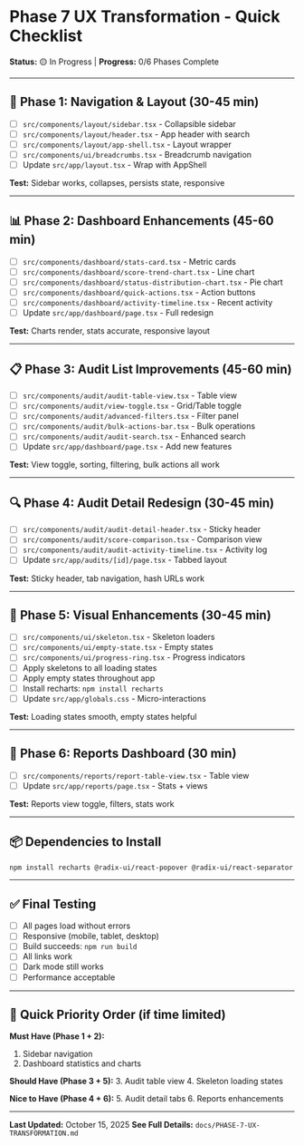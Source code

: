 # Phase 7 UX Transformation - Quick Checklist

**Status:** 🟡 In Progress | **Progress:** 0/6 Phases Complete

---

## 🚀 Phase 1: Navigation & Layout (30-45 min)
- [ ] `src/components/layout/sidebar.tsx` - Collapsible sidebar
- [ ] `src/components/layout/header.tsx` - App header with search
- [ ] `src/components/layout/app-shell.tsx` - Layout wrapper
- [ ] `src/components/ui/breadcrumbs.tsx` - Breadcrumb navigation
- [ ] Update `src/app/layout.tsx` - Wrap with AppShell

**Test:** Sidebar works, collapses, persists state, responsive

---

## 📊 Phase 2: Dashboard Enhancements (45-60 min)
- [ ] `src/components/dashboard/stats-card.tsx` - Metric cards
- [ ] `src/components/dashboard/score-trend-chart.tsx` - Line chart
- [ ] `src/components/dashboard/status-distribution-chart.tsx` - Pie chart
- [ ] `src/components/dashboard/quick-actions.tsx` - Action buttons
- [ ] `src/components/dashboard/activity-timeline.tsx` - Recent activity
- [ ] Update `src/app/dashboard/page.tsx` - Full redesign

**Test:** Charts render, stats accurate, responsive layout

---

## 📋 Phase 3: Audit List Improvements (45-60 min)
- [ ] `src/components/audit/audit-table-view.tsx` - Table view
- [ ] `src/components/audit/view-toggle.tsx` - Grid/Table toggle
- [ ] `src/components/audit/advanced-filters.tsx` - Filter panel
- [ ] `src/components/audit/bulk-actions-bar.tsx` - Bulk operations
- [ ] `src/components/audit/audit-search.tsx` - Enhanced search
- [ ] Update `src/app/dashboard/page.tsx` - Add new features

**Test:** View toggle, sorting, filtering, bulk actions all work

---

## 🔍 Phase 4: Audit Detail Redesign (30-45 min)
- [ ] `src/components/audit/audit-detail-header.tsx` - Sticky header
- [ ] `src/components/audit/score-comparison.tsx` - Comparison view
- [ ] `src/components/audit/audit-activity-timeline.tsx` - Activity log
- [ ] Update `src/app/audits/[id]/page.tsx` - Tabbed layout

**Test:** Sticky header, tab navigation, hash URLs work

---

## 🎨 Phase 5: Visual Enhancements (30-45 min)
- [ ] `src/components/ui/skeleton.tsx` - Skeleton loaders
- [ ] `src/components/ui/empty-state.tsx` - Empty states
- [ ] `src/components/ui/progress-ring.tsx` - Progress indicators
- [ ] Apply skeletons to all loading states
- [ ] Apply empty states throughout app
- [ ] Install recharts: `npm install recharts`
- [ ] Update `src/app/globals.css` - Micro-interactions

**Test:** Loading states smooth, empty states helpful

---

## 📑 Phase 6: Reports Dashboard (30 min)
- [ ] `src/components/reports/report-table-view.tsx` - Table view
- [ ] Update `src/app/reports/page.tsx` - Stats + views

**Test:** Reports view toggle, filters, stats work

---

## 📦 Dependencies to Install
```bash
npm install recharts @radix-ui/react-popover @radix-ui/react-separator @radix-ui/react-scroll-area
```

---

## ✅ Final Testing
- [ ] All pages load without errors
- [ ] Responsive (mobile, tablet, desktop)
- [ ] Build succeeds: `npm run build`
- [ ] All links work
- [ ] Dark mode still works
- [ ] Performance acceptable

---

## 🎯 Quick Priority Order (if time limited)

**Must Have (Phase 1 + 2):**
1. Sidebar navigation
2. Dashboard statistics and charts

**Should Have (Phase 3 + 5):**
3. Audit table view
4. Skeleton loading states

**Nice to Have (Phase 4 + 6):**
5. Audit detail tabs
6. Reports enhancements

---

**Last Updated:** October 15, 2025
**See Full Details:** `docs/PHASE-7-UX-TRANSFORMATION.md`

